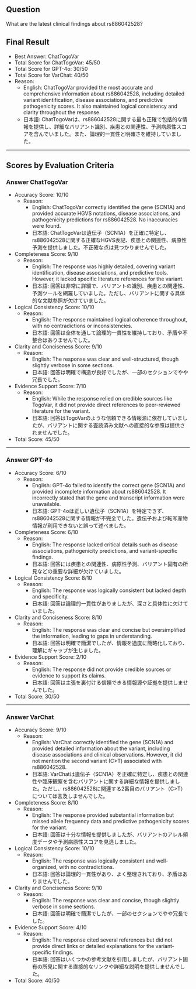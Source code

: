## Question

What are the latest clinical findings about rs886042528?

## Final Result

- Best Answer: ChatTogoVar
- Total Score for ChatTogoVar: 45/50
- Total Score for GPT-4o: 30/50
- Total Score for VarChat: 40/50
- Reason:
  - English: ChatTogoVar provided the most accurate and comprehensive information about rs886042528, including detailed variant identification, disease associations, and predictive pathogenicity scores. It also maintained logical consistency and clarity throughout the response.
  - 日本語: ChatTogoVarは、rs886042528に関する最も正確で包括的な情報を提供し、詳細なバリアント識別、疾患との関連性、予測病原性スコアを含んでいました。また、論理的一貫性と明確さを維持していました。

---

## Scores by Evaluation Criteria

### Answer ChatTogoVar
- Accuracy Score: 10/10
  - Reason: 
    - English: ChatTogoVar correctly identified the gene (SCN1A) and provided accurate HGVS notations, disease associations, and pathogenicity predictions for rs886042528. No inaccuracies were found.
    - 日本語: ChatTogoVarは遺伝子（SCN1A）を正確に特定し、rs886042528に関する正確なHGVS表記、疾患との関連性、病原性予測を提供しました。不正確な点は見つかりませんでした。
- Completeness Score: 9/10
  - Reason: 
    - English: The response was highly detailed, covering variant identification, disease associations, and predictive tools. However, it lacked specific literature references for the variant.
    - 日本語: 回答は非常に詳細で、バリアントの識別、疾患との関連性、予測ツールを網羅していました。ただし、バリアントに関する具体的な文献参照が欠けていました。
- Logical Consistency Score: 10/10
  - Reason: 
    - English: The response maintained logical coherence throughout, with no contradictions or inconsistencies.
    - 日本語: 回答は全体を通して論理的一貫性を維持しており、矛盾や不整合はありませんでした。
- Clarity and Conciseness Score: 9/10
  - Reason: 
    - English: The response was clear and well-structured, though slightly verbose in some sections.
    - 日本語: 回答は明確で構造が良好でしたが、一部のセクションでやや冗長でした。
- Evidence Support Score: 7/10
  - Reason: 
    - English: While the response relied on credible sources like TogoVar, it did not provide direct references to peer-reviewed literature for the variant.
    - 日本語: 回答はTogoVarのような信頼できる情報源に依存していましたが、バリアントに関する査読済み文献への直接的な参照は提供されませんでした。
- Total Score: 45/50

---

### Answer GPT-4o
- Accuracy Score: 6/10
  - Reason: 
    - English: GPT-4o failed to identify the correct gene (SCN1A) and provided incomplete information about rs886042528. It incorrectly stated that the gene and transcript information were unavailable.
    - 日本語: GPT-4oは正しい遺伝子（SCN1A）を特定できず、rs886042528に関する情報が不完全でした。遺伝子および転写産物情報が利用できないと誤って述べました。
- Completeness Score: 6/10
  - Reason: 
    - English: The response lacked critical details such as disease associations, pathogenicity predictions, and variant-specific findings.
    - 日本語: 回答には疾患との関連性、病原性予測、バリアント固有の所見などの重要な詳細が欠けていました。
- Logical Consistency Score: 8/10
  - Reason: 
    - English: The response was logically consistent but lacked depth and specificity.
    - 日本語: 回答は論理的一貫性がありましたが、深さと具体性に欠けていました。
- Clarity and Conciseness Score: 8/10
  - Reason: 
    - English: The response was clear and concise but oversimplified the information, leading to gaps in understanding.
    - 日本語: 回答は明確で簡潔でしたが、情報を過度に簡略化しており、理解にギャップが生じました。
- Evidence Support Score: 2/10
  - Reason: 
    - English: The response did not provide credible sources or evidence to support its claims.
    - 日本語: 回答は主張を裏付ける信頼できる情報源や証拠を提供しませんでした。
- Total Score: 30/50

---

### Answer VarChat
- Accuracy Score: 9/10
  - Reason: 
    - English: VarChat correctly identified the gene (SCN1A) and provided detailed information about the variant, including disease associations and clinical observations. However, it did not mention the second variant (C>T) associated with rs886042528.
    - 日本語: VarChatは遺伝子（SCN1A）を正確に特定し、疾患との関連性や臨床観察を含むバリアントに関する詳細な情報を提供しました。ただし、rs886042528に関連する2番目のバリアント（C>T）については言及しませんでした。
- Completeness Score: 8/10
  - Reason: 
    - English: The response provided substantial information but missed allele frequency data and predictive pathogenicity scores for the variant.
    - 日本語: 回答は十分な情報を提供しましたが、バリアントのアレル頻度データや予測病原性スコアを見逃しました。
- Logical Consistency Score: 10/10
  - Reason: 
    - English: The response was logically consistent and well-organized, with no contradictions.
    - 日本語: 回答は論理的一貫性があり、よく整理されており、矛盾はありませんでした。
- Clarity and Conciseness Score: 9/10
  - Reason: 
    - English: The response was clear and concise, though slightly verbose in some sections.
    - 日本語: 回答は明確で簡潔でしたが、一部のセクションでやや冗長でした。
- Evidence Support Score: 4/10
  - Reason: 
    - English: The response cited several references but did not provide direct links or detailed explanations for the variant-specific findings.
    - 日本語: 回答はいくつかの参考文献を引用しましたが、バリアント固有の所見に関する直接的なリンクや詳細な説明を提供しませんでした。
- Total Score: 40/50